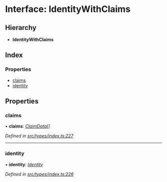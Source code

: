 # Interface: IdentityWithClaims

## Hierarchy

* **IdentityWithClaims**

## Index

### Properties

* [claims](identitywithclaims.md#claims)
* [identity](identitywithclaims.md#identity)

## Properties

###  claims

• **claims**: *[ClaimData](claimdata.md)[]*

*Defined in [src/types/index.ts:227](https://github.com/PolymathNetwork/polymesh-sdk/blob/41410c6/src/types/index.ts#L227)*

___

###  identity

• **identity**: *[Identity](../classes/identity.md)*

*Defined in [src/types/index.ts:226](https://github.com/PolymathNetwork/polymesh-sdk/blob/41410c6/src/types/index.ts#L226)*
